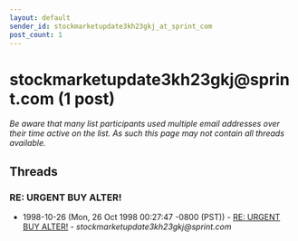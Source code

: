 ```yaml
---
layout: default
sender_id: stockmarketupdate3kh23gkj_at_sprint_com
post_count: 1
---
```


# stockmarketupdate3kh23gkj<span>@</span>sprint.com (1 post)

_Be aware that many list participants used multiple email addresses over their time active on the list. As such this page may not contain all threads available._

## Threads

### RE: URGENT BUY ALTER!
+ 1998-10-26 (Mon, 26 Oct 1998 00:27:47 -0800 (PST)) - [RE: URGENT BUY ALTER!](/archive/1998/10/7b00246c1c089ca2c7231e4808011144451c3f256fc8cbf7f58ee75a3b55a7dc) - _stockmarketupdate3kh23gkj@sprint.com_

